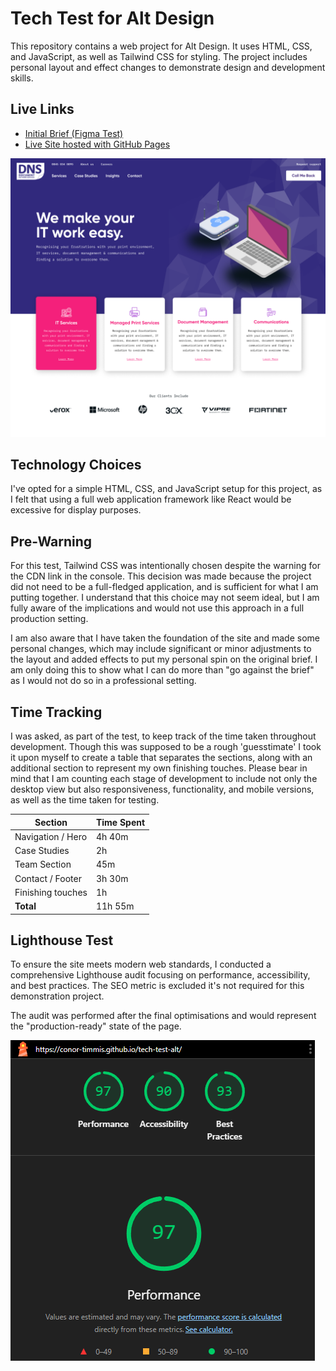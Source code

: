 # Tech Test for Alt Design

This repository contains a web project for Alt Design. It uses HTML, CSS, and JavaScript, as well as Tailwind CSS for styling. The project includes personal layout and effect changes to demonstrate design and development skills.

## Live Links

- [Initial Brief (Figma Test)](https://www.figma.com/design/Yg7HazBCnaefNEwgvPFRUo/Alt-Dev-Test?node-id=0-1&p=f&t=sXZpc6RWVV6qVkbR-0)
- [Live Site hosted with GitHub Pages](https://conor-timmis.github.io/tech-test-alt/)

![screenshot](documentation/preview.png)

## Technology Choices

I've opted for a simple HTML, CSS, and JavaScript setup for this project, as I felt that using a full web application framework like React would be excessive for display purposes.

## Pre-Warning

For this test, Tailwind CSS was intentionally chosen despite the warning for the CDN link in the console. This decision was made because the project did not need to be a full-fledged application, and is sufficient for what I am putting together. I understand that this choice may not seem ideal, but I am fully aware of the implications and would not use this approach in a full production setting.

I am also aware that I have taken the foundation of the site and made some personal changes, which may include significant or minor adjustments to the layout and added effects to put my personal spin on the original brief. I am only doing this to show what I can do more than "go against the brief" as I would not do so in a professional setting.

## Time Tracking

I was asked, as part of the test, to keep track of the time taken throughout development. Though this was supposed to be a rough 'guesstimate' I took it upon myself to create a table that separates the sections, along with an additional section to represent my own finishing touches. Please bear in mind that I am counting each stage of development to include not only the desktop view but also responsiveness, functionality, and mobile versions, as well as the time taken for testing.

| Section           | Time Spent |
| ----------------- | ---------- |
| Navigation / Hero | 4h 40m     |
| Case Studies      | 2h         |
| Team Section      | 45m        |
| Contact / Footer  | 3h 30m     |
| Finishing touches | 1h         |
| **Total**         | 11h 55m    |

## Lighthouse Test

To ensure the site meets modern web standards, I conducted a comprehensive Lighthouse audit focusing on performance, accessibility, and best practices. The SEO metric is excluded it's not required for this demonstration project.

The audit was performed after the final optimisations and would represent the "production-ready" state of the page.

![lighthouse](documentation/lighthouse.png)
